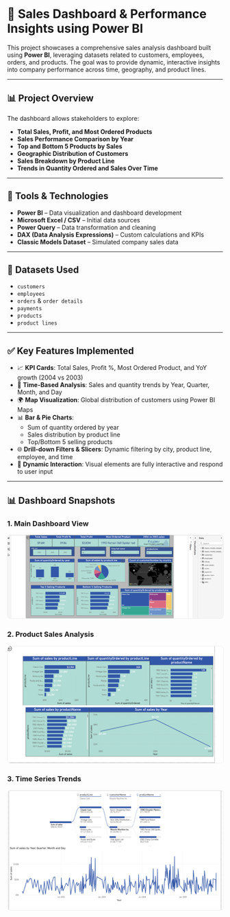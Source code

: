 # 🚀 Sales Dashboard & Performance Insights using Power BI

This project showcases a comprehensive sales analysis dashboard built using **Power BI**, leveraging datasets related to customers, employees, orders, and products. The goal was to provide dynamic, interactive insights into company performance across time, geography, and product lines.

---

## 📊 Project Overview

The dashboard allows stakeholders to explore:

- **Total Sales, Profit, and Most Ordered Products**
- **Sales Performance Comparison by Year**
- **Top and Bottom 5 Products by Sales**
- **Geographic Distribution of Customers**
- **Sales Breakdown by Product Line**
- **Trends in Quantity Ordered and Sales Over Time**

---

## 🧰 Tools & Technologies

- **Power BI** – Data visualization and dashboard development  
- **Microsoft Excel / CSV** – Initial data sources  
- **Power Query** – Data transformation and cleaning  
- **DAX (Data Analysis Expressions)** – Custom calculations and KPIs  
- **Classic Models Dataset** – Simulated company sales data  

---

## 📂 Datasets Used

- `customers`  
- `employees`  
- `orders` & `order details`  
- `payments`  
- `products`  
- `product lines`

---

## ✅ Key Features Implemented

- 📈 **KPI Cards**: Total Sales, Profit %, Most Ordered Product, and YoY growth (2004 vs 2003)  
- 📅 **Time-Based Analysis**: Sales and quantity trends by Year, Quarter, Month, and Day  
- 🌍 **Map Visualization**: Global distribution of customers using Power BI Maps  
- 📊 **Bar & Pie Charts**:
  - Sum of quantity ordered by year
  - Sales distribution by product line
  - Top/Bottom 5 selling products  
- 🌐 **Drill-down Filters & Slicers**: Dynamic filtering by city, product line, employee, and time  
- 🔄 **Dynamic Interaction**: Visual elements are fully interactive and respond to user input  

---

## 📊 Dashboard Snapshots

### 1. Main Dashboard View
<img src="https://github.com/NirmitGavate/customer-order-dashboard/blob/main/images/dashboard_main.png?raw=true" width="600" style="border: 1px solid #eee; border-radius: 8px" alt="Main Dashboard Overview">

### 2. Product Sales Analysis
<img src="https://github.com/NirmitGavate/customer-order-dashboard/blob/main/images/dashboard_product_view.png?raw=true" width="600" style="border: 1px solid #eee; border-radius: 8px" alt="Product Sales Breakdown">

### 3. Time Series Trends
<img src="https://github.com/NirmitGavate/customer-order-dashboard/blob/main/images/dashboard_time_view.png?raw=true" width="600" style="border: 1px solid #eee; border-radius: 8px" alt="Sales Trend Analysis">
